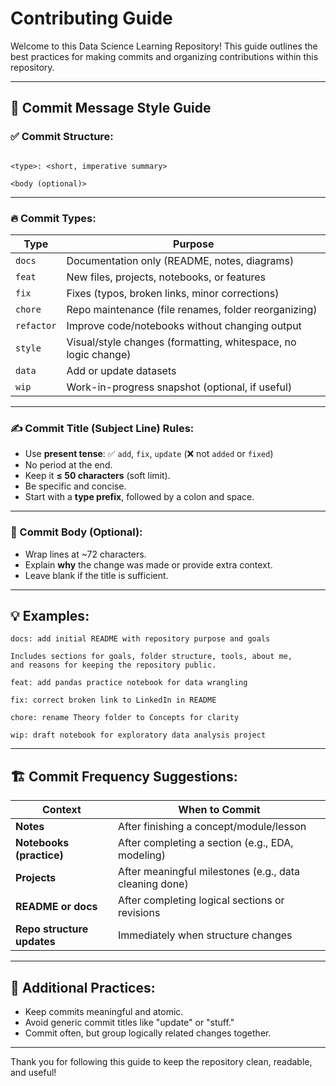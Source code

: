 # Contributing Guide

Welcome to this Data Science Learning Repository! This guide outlines the best practices for making commits and organizing contributions within this repository.

---

## 📜 Commit Message Style Guide

### ✅ Commit Structure:

```

<type>: <short, imperative summary>

<body (optional)>
```

---

### 🔥 Commit Types:

| Type       | Purpose                                                        |
| ---------- | -------------------------------------------------------------- |
| `docs`     | Documentation only (README, notes, diagrams)                   |
| `feat`     | New files, projects, notebooks, or features                    |
| `fix`      | Fixes (typos, broken links, minor corrections)                 |
| `chore`    | Repo maintenance (file renames, folder reorganizing)           |
| `refactor` | Improve code/notebooks without changing output                 |
| `style`    | Visual/style changes (formatting, whitespace, no logic change) |
| `data`     | Add or update datasets                                         |
| `wip`      | Work-in-progress snapshot (optional, if useful)                |

---

### ✍️ Commit Title (Subject Line) Rules:

* Use **present tense**:
  ✅ `add`, `fix`, `update` (❌ not `added` or `fixed`)
* No period at the end.
* Keep it **≤ 50 characters** (soft limit).
* Be specific and concise.
* Start with a **type prefix**, followed by a colon and space.

---

### 📝 Commit Body (Optional):

* Wrap lines at \~72 characters.
* Explain **why** the change was made or provide extra context.
* Leave blank if the title is sufficient.

---

## 💡 Examples:

```
docs: add initial README with repository purpose and goals

Includes sections for goals, folder structure, tools, about me,
and reasons for keeping the repository public.
```

```
feat: add pandas practice notebook for data wrangling
```

```
fix: correct broken link to LinkedIn in README
```

```
chore: rename Theory folder to Concepts for clarity
```

```
wip: draft notebook for exploratory data analysis project
```

---

## 🏗️ Commit Frequency Suggestions:

| Context                    | When to Commit                                         |
| -------------------------- | ------------------------------------------------------ |
| **Notes**                  | After finishing a concept/module/lesson                |
| **Notebooks (practice)**   | After completing a section (e.g., EDA, modeling)       |
| **Projects**               | After meaningful milestones (e.g., data cleaning done) |
| **README or docs**         | After completing logical sections or revisions         |
| **Repo structure updates** | Immediately when structure changes                     |

---

## 🚀 Additional Practices:

* Keep commits meaningful and atomic.
* Avoid generic commit titles like "update" or "stuff."
* Commit often, but group logically related changes together.

---

Thank you for following this guide to keep the repository clean, readable, and useful!
